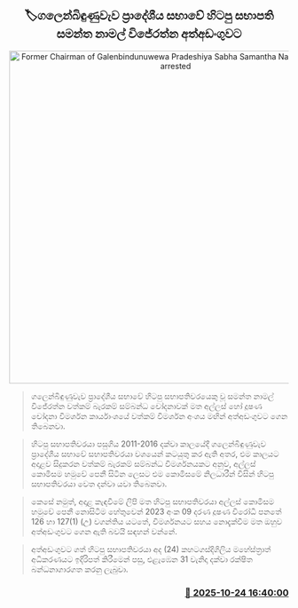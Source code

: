 <p align='center'><b><h2 align='center' title='Former Chairman of Galenbindunuwewa Pradeshiya Sabha Samantha Namal Wijeratne arrested'>🏷ගලෙන්බිඳුණුවැව ප්‍රාදේශීය සභාවේ හිටපු සභාපති සමන්ත නාමල් විජේරත්න අත්අඩංගුවට</h2></b></p>
<p align='center'><img src='https://helakuru.sgp1.cdn.digitaloceanspaces.com/esana/images/lib/arrested2[1].jpg' width='600' alt='Former Chairman of Galenbindunuwewa Pradeshiya Sabha Samantha Namal Wijeratne arrested'></p>

> ගලෙන්බිඳුණුවැව ප්‍රාදේශීය සභාවේ හිටපු සභාපතිවරයෙකු වූ සමන්ත නාමල් විජේරත්න වත්කම් බැරකම් සම්බන්ධ චෝදනාවක් මත අල්ලස් හෝ දූෂණ චෝදනා විමර්ශන කාර්යාංශයේ වත්කම් විමර්ශන අංශය මඟින් අත්අඩංගුවට ගෙන තිබෙනවා.

> හිටපු සභාපතිවරයා පසුගිය 2011-2016 දක්වා කාලයේදී ගලෙන්බිඳුණුවැව ප්‍රාදේශීය සභාවේ සභාපතිවරයා වශයෙන් කටයුතු කර ඇති අතර, එම කාලයට අදාළව සිදුකරන වත්කම් බැරකම් සම්බන්ධ විමර්ශනයකට අනුව, අල්ලස් කොමිසම හමුවේ පෙනී සිටින ලෙසට එම කොමිසමේ නිලධාරීන් විසින් හිටපු සභාපතිවරයා වෙත දන්වා යවා තිබෙනවා.

> කෙසේ නමුත්, අදාළ කැඳවීමේ ලිපි මත හිටපු සභාපතිවරයා අල්ලස් කොමිසම හමුවේ පෙනී නොසිටීම හේතුවෙන් 2023 අංක 09 දරණ දූෂණ විරෝධී පනතේ 126 හා 127(1) (උ) වගන්තිය යටතේ, විමර්ශනයට සහය නොදැක්වීම මත ඔහුව අත්අඩංගුවට ගෙන ඇති බවයි සඳහන් වන්නේ.

> අත්අඩංගුවට ගත් හිටපු සභාපතිවරයා අද (24) කහටගස්දිගිලිය මහේස්ත්‍රාත් අධිකරණයට ඉදිරිපත් කිරීමෙන් පසු, එළැඹෙන 31 වැනිදා දක්වා රක්ෂිත බන්ධනාගාරගත කරනු ලැබුවා.



<h3 align='right'><a href='https://www.helakuru.lk/esana/p/114773/'>📅 2025-10-24 16:40:00</a></h3>
